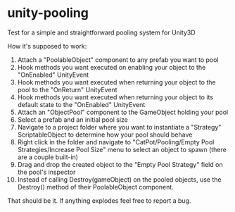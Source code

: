 # unity-pooling
Test for a simple and straightforward pooling system for Unity3D

How it's supposed to work:

1. Attach a "PoolableObject" component to any prefab you want to pool
2. Hook methods you want executed on enabling your object to the "OnEnabled" UnityEvent
3. Hook methods you want executed when returning your object to the pool to the "OnReturn" UnityEvent
4. Hook methods you want executed when returning your object to its default state to the "OnEnabled" UnityEvent
5. Attach an "ObjectPool" component to the GameObject holding your pool
6. Select a prefab and an initial pool size
7. Navigate to a project folder where you want to instantiate a "Strategy" ScriptableObject to determine how your pool should behave
8. Right click in the folder and navigate to "CatPot/Pooling/Empty Pool Strategies/Increase Pool Size" menu to select an object to spawn (there are a couple built-in)
9. Drag and drop the created object to the "Empty Pool Strategy" field on the pool's inspector
10. Instead of calling Destroy(gameObject) on the pooled objects, use the Destroy() method of their PoolableObject component.

That should be it. If anything explodes feel free to report a bug.
